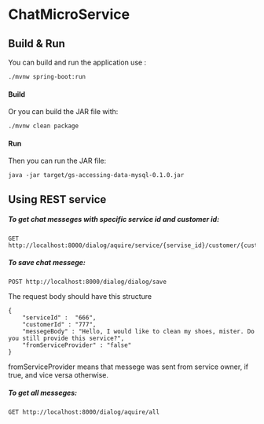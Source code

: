 # ChatMicroService


## Build & Run

You can build and run the application use :
```
./mvnw spring-boot:run 
```
#### Build
Or you can build the JAR file with:

```
./mvnw clean package
```
#### Run
Then you can run the JAR file:
```
java -jar target/gs-accessing-data-mysql-0.1.0.jar
```


## Using REST service

##### To get chat messeges with specific service id and customer id:
```
GET http://localhost:8000/dialog/aquire/service/{servise_id}/customer/{customer_id}
```
##### To save chat messege:
```
POST http://localhost:8000/dialog/dialog/save
```
The request body should have this structure
```
{
	"serviceId" :  "666",
	"customerId" : "777",
  	"messegeBody" : "Hello, I would like to clean my shoes, mister. Do you still provide this service?",
	"fromServiceProvider" : "false"
}
```
fromServiceProvider means that messege was sent from service owner, if true, and vice versa otherwise. 

##### To get all messeges:
```
GET http://localhost:8000/dialog/aquire/all
```
